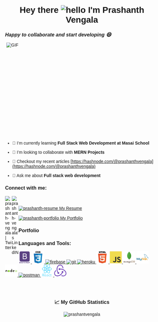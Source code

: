 <div style="font-family:Sans-serif">

<h1 align="center">Hey there <img src="https://media.giphy.com/media/hvRJCLFzcasrR4ia7z/giphy.gif" width="60px" height="80px" alt="hello"/> I'm Prashanth Vengala</h1>

<h3 align="left"><i>Happy to collaborate and start developing 😄</i></h3>
<img align="right" alt="GIF" src="https://github.com/abhisheknaiidu/abhisheknaiidu/blob/master/code.gif?raw=true" width="500" height="320" />

- 🌱 I’m currently learning **Full Stack Web Development at Masai School**

- 👯 I’m looking to collaborate with **MERN Projects**

- 📝 Checkout my recent articles [https://hashnode.com/@prashanthvengala](https://hashnode.com/@prashanthvengala)

- 💬 Ask me about **Full stack web development**

<h3 align="left">Connect with me:</h3>
<p align="left">
<a href="https://twitter.com/PRASHANTHVENGA8">
  <img align="left" alt="prashanth-vengala  | Twitter" width="22px" src="https://raw.githubusercontent.com/peterthehan/peterthehan/master/assets/twitter.svg" />
</a>
<a href="https://www.linkedin.com/in/prashanth-vengala-649b351b2/">
  <img align="left" alt="prashanth-vengala's LinkedIN" width="22px" src="https://raw.githubusercontent.com/peterthehan/peterthehan/master/assets/linkedin.svg" />
</a>
</p>
<br/>
<br/>

<a href="https://drive.google.com/file/d/16lm7JWzvna56OI4HO1apcM0VIJD2Blxp/view?usp=sharing">
<img alt="prashanth-resume" src="https://cdn.iconscout.com/icon/free/png-256/resume-1956282-1650445.png" width="50px" height="50px"/>
	My Resume
</a>
<br/>
<br/>
<a href="https://prashanth-portfolio.netlify.app">
<img alt="prashanth-portfolio" src="https://cdn.iconscout.com/icon/premium/png-256-thumb/portfolio-285-692609.png" width="40px" height="50px"/>
	My Portfolio
</a>
<h3 align="left">Portfolio</h3>

<h3 align="left">Languages and Tools:</h3>
<p align="left"> <a href="https://getbootstrap.com" target="_blank"> <img src="https://raw.githubusercontent.com/devicons/devicon/master/icons/bootstrap/bootstrap-plain-wordmark.svg" alt="bootstrap" width="40" height="40"/> </a> <a href="https://www.w3schools.com/css/" target="_blank"> <img src="https://raw.githubusercontent.com/devicons/devicon/master/icons/css3/css3-original-wordmark.svg" alt="css3" width="40" height="40"/> </a> <a href="https://firebase.google.com/" target="_blank"> <img src="https://www.vectorlogo.zone/logos/firebase/firebase-icon.svg" alt="firebase" width="40" height="40"/> </a> <a href="https://git-scm.com/" target="_blank"> <img src="https://www.vectorlogo.zone/logos/git-scm/git-scm-icon.svg" alt="git" width="40" height="40"/> </a> <a href="https://heroku.com" target="_blank"> <img src="https://www.vectorlogo.zone/logos/heroku/heroku-icon.svg" alt="heroku" width="40" height="40"/> </a> <a href="https://www.w3.org/html/" target="_blank"> <img src="https://raw.githubusercontent.com/devicons/devicon/master/icons/html5/html5-original-wordmark.svg" alt="html5" width="40" height="40"/> </a> <a href="https://developer.mozilla.org/en-US/docs/Web/JavaScript" target="_blank"> <img src="https://raw.githubusercontent.com/devicons/devicon/master/icons/javascript/javascript-original.svg" alt="javascript" width="40" height="40"/> </a> <a href="https://www.mongodb.com/" target="_blank"> <img src="https://raw.githubusercontent.com/devicons/devicon/master/icons/mongodb/mongodb-original-wordmark.svg" alt="mongodb" width="40" height="40"/> </a> <a href="https://www.mysql.com/" target="_blank"> <img src="https://raw.githubusercontent.com/devicons/devicon/master/icons/mysql/mysql-original-wordmark.svg" alt="mysql" width="40" height="40"/> </a> <a href="https://nodejs.org" target="_blank"> <img src="https://raw.githubusercontent.com/devicons/devicon/master/icons/nodejs/nodejs-original-wordmark.svg" alt="nodejs" width="40" height="40"/> </a> <a href="https://postman.com" target="_blank"> <img src="https://www.vectorlogo.zone/logos/getpostman/getpostman-icon.svg" alt="postman" width="40" height="40"/> </a> <a href="https://reactjs.org/" target="_blank"> <img src="https://raw.githubusercontent.com/devicons/devicon/master/icons/react/react-original-wordmark.svg" alt="react" width="40" height="40"/> </a> <a href="https://redux.js.org" target="_blank"> <img src="https://raw.githubusercontent.com/devicons/devicon/master/icons/redux/redux-original.svg" alt="redux" width="40" height="40"/> </a> </p>

<br/>
<br/>

<h3 align="center">📈 My GitHub Statistics</h3>

<!-- <p align="center"> <img src="https://github-readme-stats.vercel.app/api?username=prashantvengala&show_icons=true&theme=gotham" alt="prashantvengala" /> -->

<p align="center"><img  src="https://github-readme-streak-stats.herokuapp.com/?user=prashantvengala&theme=algolia" alt="prashantvengala" /></p>

</div>
